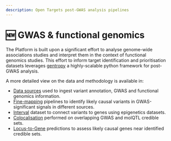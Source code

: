 ```yaml
---
description: Open Targets post-GWAS analysis pipelines
---
```


# 🆕 GWAS & functional genomics

The Platform is built upon a significant effort to analyse genome-wide associations studies and interpret them in the context of functional genomics studies. This effort to inform target identification and prioritisation datasets leverages [gentropy](gentropy.md) a highly-scalable python framework for post-GWAS analysis.

A more detailed view on the data and methodology is available in:

* [Data sources](data-sources.md) used to ingest variant annotation, GWAS and functional genomics information.&#x20;
* [Fine-mapping](fine-mapping.md) pipelines to identify likely causal variants in GWAS-significant signals in different sources.
* [Interval](intervals.md) dataset to connect variants to genes using epigenetics datasets.
* [Colocalisation](colocalisation.md) performed on overlapping GWAS and molQTL credible sets.
* [Locus-to-Gene](locus-to-gene-l2g.md) predictions to assess likely causal genes near identified credible sets.

